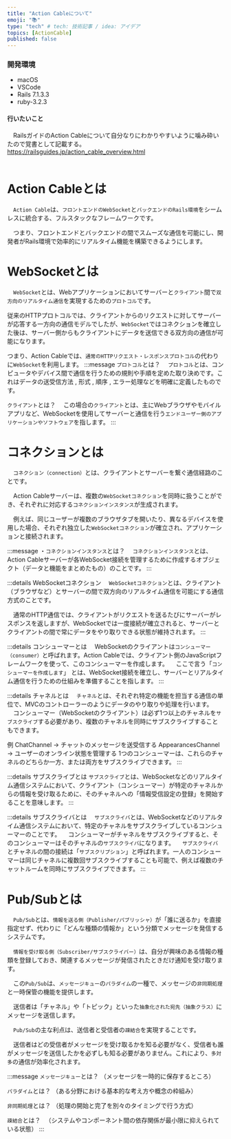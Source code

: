 ```yaml
---
title: "Action Cableについて"
emoji: "📚"
type: "tech" # tech: 技術記事 / idea: アイデア
topics: [ActionCable]
published: false
---
```

### 開発環境
- macOS
- VSCode
- Rails 7.1.3.3
- ruby-3.2.3


#### 行いたいこと
　RailsガイドのAction Cableについて自分なりにわかりやすいように噛み砕いたので覚書として記載する。
https://railsguides.jp/action_cable_overview.html
<br>
<br>


# Action Cableとは
　`Action Cable`は、`フロントエンドのWebSocket`と`バックエンドのRails環境`をシームレスに統合する、フルスタックなフレームワークです。

　つまり、フロントエンドとバックエンドの間でスムーズな通信を可能にし、開発者がRails環境で効率的にリアルタイム機能を構築できるようにします。

# WebSocketとは
　`WebSocket`とは、Webアプリケーションにおいてサーバーと`クライアント`間で`双方向のリアルタイム通信`を実現するための`プロトコル`です。

従来のHTTPプロトコルでは、クライアントからのリクエストに対してサーバーが応答する一方向の通信モデルでしたが、`WebSocket`ではコネクションを確立した後は、サーバー側からもクライアントにデータを送信できる双方向の通信が可能になります。

つまり、Action Cableでは、`通常のHTTPリクエスト・レスポンスプロトコル`の代わりに`WebSocket`を利用します。
:::message
`プロトコル`とは？
　`プロトコル`とは、コンピュータやデバイス間で通信を行うための規則や手順を定めた取り決めです。これはデータの送受信方法 , 形式 , 順序 , エラー処理などを明確に定義したものです。

`クライアント`とは？
　この場合の`クライアント`とは、主にWebブラウザやモバイルアプリなど、WebSocketを使用してサーバーと通信を行う`エンドユーザー側のアプリケーションやソフトウェア`を指します。
:::




# コネクションとは
　`コネクション（connection）`とは、クライアントとサーバーを繋ぐ通信経路のことです。

　Action Cableサーバーは、複数の`WebSocketコネクション`を同時に扱うことができ、それぞれに対応する`コネクションインスタンス`が生成されます。

　例えば、同じユーザーが複数のブラウザタブを開いたり、異なるデバイスを使用した場合、それぞれ独立した`WebSocketコネクション`が確立され、アプリケーションと接続されます。

:::message 
・`コネクションインスタンス`とは？
　`コネクションインスタンス`とは、Action Cableサーバーが各WebSocket接続を管理するために作成するオブジェクト（データと機能をまとめたもの）のことです。
:::










:::details WebSocketコネクション
　`WebSocketコネクション`とは、クライアント（ブラウザなど）とサーバーの間で双方向のリアルタイム通信を可能にする通信方式のことです。

　通常のHTTP通信では、クライアントがリクエストを送るたびにサーバーがレスポンスを返しますが、WebSocketでは一度接続が確立されると、サーバーとクライアントの間で常にデータをやり取りできる状態が維持されます。
:::


:::details コンシューマーとは
　WebSocketのクライアントは`コンシューマー（consumer）`と呼ばれます。Action Cableでは、クライアント側のJavaScriptフレームワークを使って、このコンシューマーを作成します。
　ここで言う「`コンシューマーを作成します`」 とは、WebSocket接続を確立し、サーバーとリアルタイム通信を行うための仕組みを準備することを指します。
:::


:::details チャネルとは
　`チャネル`とは、それぞれ特定の機能を担当する通信の単位で、MVCのコントローラーのようにデータのやり取りや処理を行います。
　コンシューマー（WebSocketのクライアント）は必ず1つ以上のチャネルを`サブスクライブ`する必要があり、複数のチャネルを同時にサブスクライブすることもできます。
　

例
ChatChannel → チャットのメッセージを送受信する
AppearancesChannel → ユーザーのオンライン状態を管理する
1つのコンシューマーは、これらのチャネルのどちらか一方、または両方をサブスクライブできます。
:::

:::details サブスクライブとは
`サブスクライブ`とは、WebSocketなどのリアルタイム通信システムにおいて、クライアント（コンシューマー）が特定のチャネルからの情報を受け取るために、そのチャネルへの「情報受信設定の登録」を開始することを意味します。
:::


:::details サブスクライバとは
　`サブスクライバ`とは、WebSocketなどのリアルタイム通信システムにおいて、特定のチャネルをサブスクライブしているコンシューマーのことです。
　コンシューマーがチャネルをサブスクライブすると、そのコンシューマーはそのチャネルの`サブスクライバ`になります。
　`サブスクライバ`とチャネルの間の接続は「`サブスクリプション`」と呼ばれます。一人のコンシューマーは同じチャネルに複数回サブスクライブすることも可能で、例えば複数のチャットルームを同時にサブスクライブできます。
:::


# Pub/Subとは
　`Pub/Sub`とは、`情報を送る側（Publisher/パブリッシャ）`が「誰に送るか」を直接指定せず、代わりに「どんな種類の情報か」という分類でメッセージを発信するシステムです。

　`情報を受け取る側（Subscriber/サブスクライバー）`は、自分が興味のある情報の種類を登録しておき、関連するメッセージが発信されたときだけ通知を受け取ります。

　この`Pub/Sub`は、`メッセージキュー`の`パラダイム`の一種で、メッセージの`非同期処理`と一時保管の機能を提供します。

　送信者は「チャネル」や「トピック」といった`抽象化された宛先（抽象クラス）`にメッセージを送信します。

　`Pub/Sub`の主な利点は、送信者と受信者の`疎結合`を実現することです。

　送信者はどの受信者がメッセージを受け取るかを知る必要がなく、受信者も誰がメッセージを送信したかを必ずしも知る必要がありません。これにより、`多対多`の通信が効率化されます。

:::message 
`メッセージキュー`とは？
（メッセージを一時的に保存するところ）

`パラダイム`とは？
（ある分野における基本的な考え方や概念の枠組み）

`非同期処理`とは？
（処理の開始と完了を別々のタイミングで行う方式）

`疎結合`とは？
　（システムやコンポーネント間の依存関係が最小限に抑えられている状態）
:::

<br>
<br>
<br>



<br>
<br>
<br>